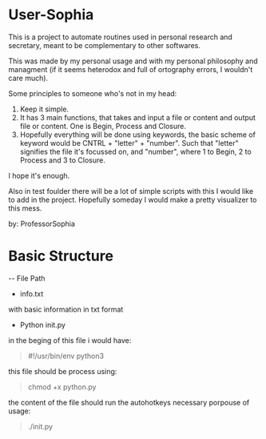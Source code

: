 # User-Sophia
This is a project to automate routines used in personal 
research and secretary, meant to be complementary to other softwares.

This was made by my personal usage and with my personal
philosophy and managment (if it seems heterodox and full
of ortography errors, I wouldn't care much).

Some principles to someone who's not in my head:

1. Keep it simple.
2. It has 3 main functions, that takes and input a file or content
and output file or content. One is Begin, Process and Closure.
3. Hopefully everything will be done using keywords, the basic scheme
of keyword would be CNTRL + "letter" + "number". Such that "letter"
signifies the file it's focussed on, and "number", where 1 to Begin,
2 to Process and 3 to Closure.

I hope it's enough. 

Also in test foulder there will be a lot of simple scripts with
this I would like to add in the project. Hopefully someday I would
make a pretty visualizer to this mess.

by: ProfessorSophia

# Basic Structure 

-- File Path

- info.txt

with basic information in txt format

- Python init.py

in the beging of this file i would have:

> #!/usr/bin/env python3

this file should be process using:

> chmod +x python.py

the content of the file should run the autohotkeys necessary
porpouse of usage:

> ./init.py

